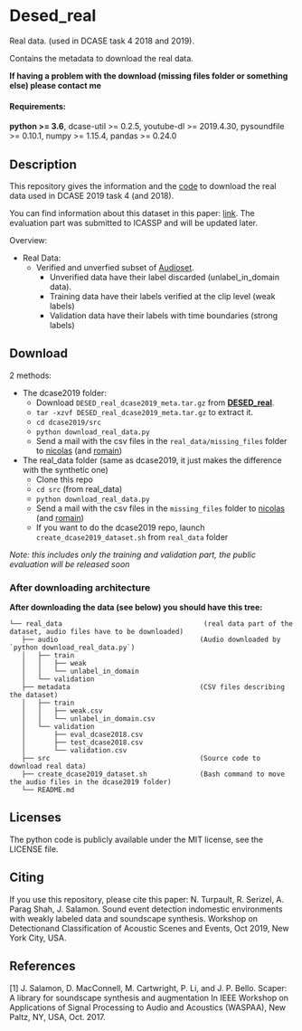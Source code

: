 # Desed_real
Real data. (used in DCASE task 4 2018 and 2019).

Contains the metadata to download the real data.

**If having a problem with the download (missing files folder or something else) please contact me**

#### Requirements:
**python >= 3.6**, 
dcase-util >= 0.2.5, youtube-dl >= 2019.4.30, pysoundfile >= 0.10.1, 
numpy >= 1.15.4, pandas >= 0.24.0

## Description
This repository gives the information and the [code](https://github.com/turpaultn/DESED) to download the real data 
used in DCASE 2019 task 4 (and 2018).

You can find information about this dataset in this paper: [link](https://hal.inria.fr/hal-02160855).
The evaluation part was submitted to ICASSP and will be updated later.

Overview:
* Real Data:
	* Verified and unverfied subset of [Audioset](https://research.google.com/audioset/index.html).
		* Unverified data have their label discarded (unlabel_in_domain data).
		* Training data have their labels verified at the clip level (weak labels)
		* Validation data have their labels with time boundaries (strong labels)

## Download
2 methods:
* The dcase2019 folder:
	* Download `DESED_real_dcase2019_meta.tar.gz` from **[DESED_real](https://zenodo.org/record/3565749)**.
	* `tar -xzvf DESED_real_dcase2019_meta.tar.gz` to extract it.
	* `cd dcase2019/src`
	* `python download_real_data.py`
	* Send a mail with the csv files in the `real_data/missing_files` folder to [nicolas](nicolas.turpault@inria.fr) 
	(and [romain](romain.serizel@loria.fr))
* The real_data folder (same as dcase2019, it just makes the difference with the synthetic one)
	* Clone this repo
	* `cd src` (from real_data)
	* `python download_real_data.py`
	* Send a mail with the csv files in the `missing_files` folder to [nicolas](nicolas.turpault@inria.fr) 
	(and [romain](romain.serizel@loria.fr))
	* If you want to do the dcase2019 repo, launch `create_dcase2019_dataset.sh` from `real_data` folder

*Note: this includes only the training and validation part, the public evaluation will be released soon*

### After downloading architecture
**After downloading the data (see below) you should have this tree:**
```
└── real_data                                   (real data part of the dataset, audio files have to be downloaded)
   ├── audio                                   (Audio downloaded by `python download_real_data.py`)
   │   ├── train
   │   │   ├── weak
   │   │   └── unlabel_in_domain
   │   └── validation
   ├── metadata                                (CSV files describing the dataset)
   │   ├── train
   │   │   ├── weak.csv
   │   │   └── unlabel_in_domain.csv
   │   └── validation
   │       ├── eval_dcase2018.csv
   │       ├── test_dcase2018.csv
   │       └── validation.csv
   ├── src                                     (Source code to download real data)
   ├── create_dcase2019_dataset.sh             (Bash command to move the audio files in the dcase2019 folder)
   └── README.md
```

## Licenses
The python code is publicly available under the MIT license, see the LICENSE file. 

## Citing
If you use this repository, please cite this paper:
N. Turpault, R. Serizel, A. Parag Shah, J. Salamon. 
Sound event detection indomestic environments with weakly labeled data and soundscape synthesis. 
Workshop on Detectionand Classification of Acoustic Scenes and Events, Oct 2019, New York City, USA.

## References
<a id="1">[1]</a> J. Salamon, D. MacConnell, M. Cartwright, P. Li, and J. P. Bello. Scaper: A library for soundscape synthesis and augmentation
In IEEE Workshop on Applications of Signal Processing to Audio and Acoustics (WASPAA), New Paltz, NY, USA, Oct. 2017.